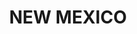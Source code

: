 ---
lastmod: '2025-04-06T06:05:20+00:00'
latitude: -30.74039865
layout: suburb
longitude: 150.6278623
postcode: '2346'
state: NSW
title: NEW MEXICO
url: /nsw/new-mexico/
---